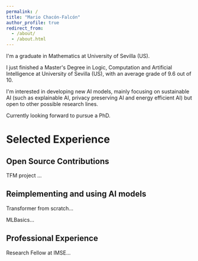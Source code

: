 ```yaml
---
permalink: /
title: "Mario Chacón-Falcón"
author_profile: true
redirect_from: 
  - /about/
  - /about.html
---
```


I'm a graduate in Mathematics at University of Sevilla (US).

I just finished a Master's Degree in Logic, Computation and Artificial Intelligence at University of Sevilla (US), with an average grade of 9.6 out of 10.

I'm interested in developing new AI models, mainly focusing on sustainable AI (such as explainable AI, privacy preserving AI and energy efficient AI) but open to other possible research lines.

Currently looking forward to pursue a PhD.


Selected Experience
======

Open Source Contributions
------
TFM project ... 

Reimplementing and using AI models
------

Transformer from scratch... 

MLBasics...

Professional Experience
------
 Research Fellow at IMSE...